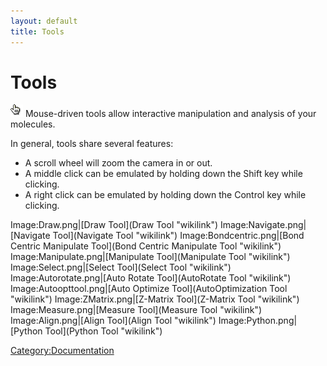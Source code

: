 ```yaml
---
layout: default
title: Tools
---
```


# Tools

![](Manipulate.png "fig:Manipulate.png") Mouse-driven tools allow interactive manipulation and analysis of your molecules.

In general, tools share several features:

-   A scroll wheel will zoom the camera in or out.
-   A middle click can be emulated by holding down the Shift key while clicking.
-   A right click can be emulated by holding down the Control key while clicking.

Image:Draw.png|[Draw Tool](Draw Tool "wikilink") Image:Navigate.png|[Navigate Tool](Navigate Tool "wikilink") Image:Bondcentric.png|[Bond Centric Manipulate Tool](Bond Centric Manipulate Tool "wikilink") Image:Manipulate.png|[Manipulate Tool](Manipulate Tool "wikilink") Image:Select.png|[Select Tool](Select Tool "wikilink") Image:Autorotate.png|[Auto Rotate Tool](AutoRotate Tool "wikilink") Image:Autoopttool.png|[Auto Optimize Tool](AutoOptimization Tool "wikilink") Image:ZMatrix.png|[Z-Matrix Tool](Z-Matrix Tool "wikilink") Image:Measure.png|[Measure Tool](Measure Tool "wikilink") Image:Align.png|[Align Tool](Align Tool "wikilink") Image:Python.png|[Python Tool](Python Tool "wikilink")

<Category:Documentation>

